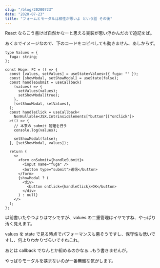 ```yaml
---
slug: "/blog/20200723"
date: "2020-07-23"
title: "フォームとモーダルは相性が悪いよ という話 その後"
---
```


React ならこう書けば自然かなーと思える実装が思い浮かんだので追記をば。

あくまでイメージなので、下のコードをコピペしても動きません、あしからず。

```tsx
type Values = {
  fuga: string;
};

const Hoge: FC = () => {
  const [values, setValues] = useState<Values>({ fuga: "" });
  const [showModal, setShowModal] = useState(false);
  const handleSubmit = useCallback(
    (values) => {
      setValues(values);
      setShowModal(true);
    },
    [setShowModal, setValues],
  );
  const handleClick = useCallback<
    NonNullable<JSX.IntrinsicElements["button"]["onClick"]>
  >(() => {
    // 本来の submit 処理を行う
    console.log(values);

    setShowModal(false);
  }, [setShowModal, values]);

  return (
    <>
      <form onSubmit={handleSubmit}>
        <input name="fuga" />
        <button type="submit">送信</button>
      </form>
      {showModal ? (
        <div>
          <button onClick={handleClick}>OK</button>
        </div>
      ) : null}
    </>
  );
};
```

以前書いたやつよりはマシですが、values の二重管理はイヤですね、やっぱり汚く見えます。

values を state で見る時点でパフォーマンスも悪そうですし、保守性も低いですし、何よりわかりづらいですねこれ。

あとは callback でなんとか組めるのかなぁ…もう書きませんが。

やっぱりモーダルを挟まないのが一番無難な気がします。
